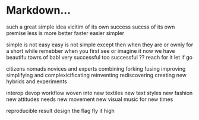 # Markdown... 

>>>
such a great simple idea
vicitim of its own success 
succss of its own premise
less is more better faster easier simpler

simple is not easy 
easy is not simple 
except then when they are
or ownly for a short while 
remebber 
when you first see or imagine it
now we have beautifu towrs of babl
very successful
too successful ??
reach for it
let if go

citizens nomads novices and experts
combining forking fusing improving  
simplifying and complexicificating
reinventing rediscovering creating 
new hybrids and experiments

interop devop workflow woven into 
new textiles
new text styles
new fashion 
new attitudes needs new movement
new visual music for new times 

reproducible result 
design the flag
fly it high

